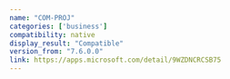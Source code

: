 ```yaml
---
name: "COM-PROJ"
categories: ['business']
compatibility: native
display_result: "Compatible"
version_from: "7.6.0.0"
link: https://apps.microsoft.com/detail/9WZDNCRCSB75
---
```

